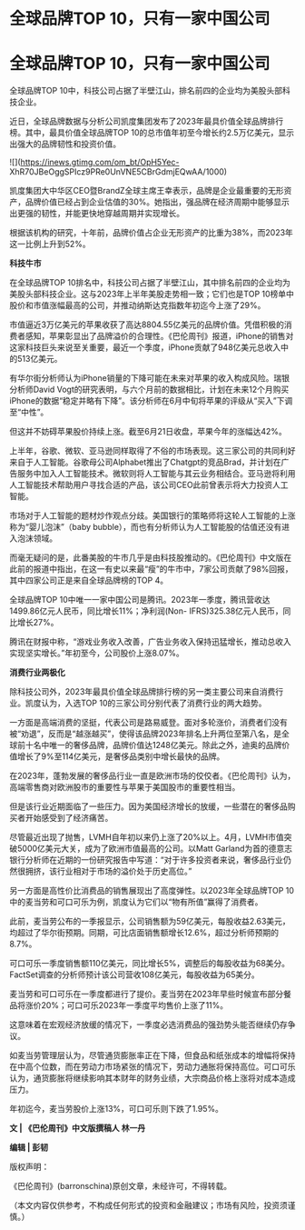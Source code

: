 # 全球品牌TOP 10，只有一家中国公司

# 全球品牌TOP 10，只有一家中国公司

全球品牌TOP 10中，科技公司占据了半壁江山，排名前四的企业均为美股头部科技企业。

近日，全球品牌数据与分析公司凯度集团发布了2023年最具价值全球品牌排行榜。其中，最具价值全球品牌TOP
10的总市值年初至今增长约2.5万亿美元，显示出强大的品牌韧性和投资价值。

![](https://inews.gtimg.com/om_bt/OpH5Yec-
XhR70JBeOggSPIcz9PRe0UnVNE5CBrGdmjEQwAA/1000)

凯度集团大中华区CEO暨BrandZ全球主席王幸表示，品牌是企业最重要的无形资产，品牌价值已经占到企业估值的30%。她指出，强品牌在经济周期中能够显示出更强的韧性，并能更快地穿越周期并实现增长。

根据该机构的研究，十年前，品牌价值占企业无形资产的比重为38%，而2023年这一比例上升到52%。

**科技牛市**

在全球品牌TOP 10排名中，科技公司占据了半壁江山，其中排名前四的企业均为美股头部科技企业。这与2023年上半年美股走势相一致；它们也是TOP
10榜单中股价和市值涨幅最高的公司，并推动纳斯达克指数年初迄今上涨了29%。

市值逼近3万亿美元的苹果收获了高达8804.55亿美元的品牌价值。凭借积极的消费者感知，苹果彰显出了品牌溢价的合理性。《巴伦周刊》报道，iPhone的销售对这家科技巨头来说至关重要，最近一个季度，iPhone贡献了948亿美元总收入中的513亿美元。

有华尔街分析师认为iPhone销量的下降可能在未来对苹果的收入构成风险。瑞银分析师David
Vogt的研究表明，与六个月前的数据相比，计划在未来12个月购买iPhone的数据“稳定并略有下降”。该分析师在6月中旬将苹果的评级从“买入”下调至“中性”。

但这并不妨碍苹果股价持续上涨。截至6月21日收盘，苹果今年的涨幅达42%。

上半年，谷歌、微软、亚马逊同样取得了不俗的市场表现。这三家公司的共同利好来自于人工智能。谷歌母公司Alphabet推出了Chatgpt的竞品Brad，并计划在广告服务中加入人工智能技术。微软则将人工智能与其云业务相结合。亚马逊将利用人工智能技术帮助用户寻找合适的产品，该公司CEO此前曾表示将大力投资人工智能。

市场对于人工智能的题材炒作观点分歧。美国银行的策略师将这轮人工智能的上涨称为“婴儿泡沫”（baby
bubble），而也有分析师认为人工智能股的估值还没有进入泡沫领域。

而毫无疑问的是，此番美股的牛市几乎是由科技股推动的。《巴伦周刊》中文版在此前的报道中指出，在这一有史以来最“瘦”的牛市中，7家公司贡献了98%回报，其中四家公司正是来自全球品牌榜的TOP
4。

全球品牌TOP 10中唯一一家中国公司是腾讯。2023年一季度，腾讯营收达1499.86亿元人民币，同比增长11%；净利润(Non-
IFRS)325.38亿元人民币，同比增长27%。

腾讯在财报中称，“游戏业务收入改善，广告业务收入保持迅猛增长，推动总收入实现坚实增长。”年初至今，公司股价上涨8.07%。

**消费行业两极化**

除科技公司外，2023年最具价值全球品牌排行榜的另一类主要公司来自消费行业。凯度认为，入选TOP 10的三家公司分别代表了消费行业的两大趋势。

一方面是高端消费的坚挺，代表公司是路易威登。面对多轮涨价，消费者们没有被“劝退”，反而是“越涨越买”，使得该品牌2023年排名上升两位至第八名，是全球前十名中唯一的奢侈品牌，品牌价值达1248亿美元。除此之外，迪奥的品牌价值增长了9%至114亿美元，是奢侈品类别中增长最快的品牌。

在2023年，蓬勃发展的奢侈品行业一直是欧洲市场的佼佼者。《巴伦周刊》认为，高端零售商对欧洲股市的重要性与苹果于美国股市的重要性相当。

但是该行业近期面临了一些压力。因为美国经济增长的放缓，一些潜在的奢侈品购买者开始感受到了经济痛苦。

尽管最近出现了抛售，LVMH自年初以来仍上涨了20%以上。4月，LVMH市值突破5000亿美元大关，成为了欧洲市值最高的公司。以Matt
Garland为首的德意志银行分析师在近期的一份研究报告中写道：“对于许多投资者来说，奢侈品行业仍然很拥挤，该行业相对于市场的溢价处于历史高位。”

另一方面是高性价比消费品的销售展现出了高度弹性。以2023年全球品牌TOP 10中的麦当劳和可口可乐为例，凯度认为它们以“物有所值”赢得了消费者。

此前，麦当劳公布的一季报显示，公司销售额为59亿美元，每股收益2.63美元，均超过了华尔街预期。同期，可比店面销售额增长12.6%，超过分析师预期的8.7%。

可口可乐一季度销售额110亿美元，同比增长5%，调整后的每股收益为68美分。FactSet调查的分析师预计该公司营收108亿美元，每股收益为65美分。

麦当劳和可口可乐在一季度都进行了提价。麦当劳在2023年早些时候宣布部分餐品将涨价20%；可口可乐2023年一季度平均售价上涨了11%。

这意味着在宏观经济放缓的情况下，一季度必选消费品的强劲势头能否继续仍存争议。

如麦当劳管理层认为，尽管通货膨胀率正在下降，但食品和纸张成本的增幅将保持在中高个位数，而在劳动力市场紧张的情况下，劳动力通胀将保持高位。可口可乐认为，通货膨胀将继续影响其本财年的财务业绩，大宗商品价格上涨将对成本造成压力。

年初迄今，麦当劳股价上涨13%，可口可乐则下跌了1.95%。

**文 | 《巴伦周刊》中文版撰稿人 林一丹**

**编辑 | 彭韧**

版权声明：

《巴伦周刊》(barronschina)原创文章，未经许可，不得转载。

（本文内容仅供参考，不构成任何形式的投资和金融建议；市场有风险，投资须谨慎。）

